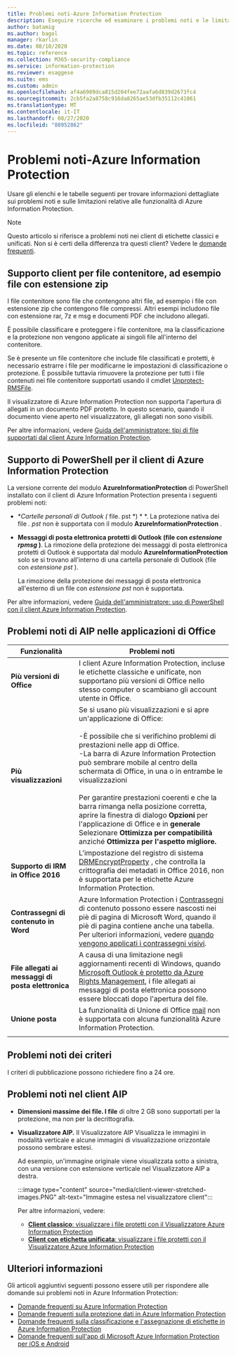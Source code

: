 ```yaml
---
title: Problemi noti-Azure Information Protection
description: Eseguire ricerche ed esaminare i problemi noti e le limitazioni per Azure Information Protection.
author: batamig
ms.author: bagol
manager: rkarlin
ms.date: 08/10/2020
ms.topic: reference
ms.collection: M365-security-compliance
ms.service: information-protection
ms.reviewer: esaggese
ms.suite: ems
ms.custom: admin
ms.openlocfilehash: af4a6989dca815d204fee72aafa6d839d2673fc4
ms.sourcegitcommit: 2cb5fa2a8758c916da8265ae53dfb35112c41861
ms.translationtype: MT
ms.contentlocale: it-IT
ms.lasthandoff: 08/27/2020
ms.locfileid: "88952862"
---
```

# <a name="known-issues---azure-information-protection"></a>Problemi noti-Azure Information Protection

Usare gli elenchi e le tabelle seguenti per trovare informazioni dettagliate sui problemi noti e sulle limitazioni relative alle funzionalità di Azure Information Protection.

> [!NOTE]
> Questo articolo si riferisce a problemi noti nei client di etichette classici e unificati. Non si è certi della differenza tra questi client? Vedere le [domande frequenti](faqs.md#whats-the-difference-between-the-azure-information-protection-classic-and-unified-labeling-clients).

## <a name="client-support-for-container-files-such-as-zip-files"></a>Supporto client per file contenitore, ad esempio file con estensione zip

I file contenitore sono file che contengono altri file, ad esempio i file con estensione zip che contengono file compressi. Altri esempi includono file con estensione rar, 7z e msg e documenti PDF che includono allegati.

È possibile classificare e proteggere i file contenitore, ma la classificazione e la protezione non vengono applicate ai singoli file all'interno del contenitore.

Se è presente un file contenitore che include file classificati e protetti, è necessario estrarre i file per modificarne le impostazioni di classificazione o protezione. È possibile tuttavia rimuovere la protezione per tutti i file contenuti nei file contenitore supportati usando il cmdlet [Unprotect-RMSFile](/powershell/module/azureinformationprotection/unprotect-rmsfile).

Il visualizzatore di Azure Information Protection non supporta l'apertura di allegati in un documento PDF protetto. In questo scenario, quando il documento viene aperto nel visualizzatore, gli allegati non sono visibili.

Per altre informazioni, vedere [Guida dell'amministratore: tipi di file supportati dal client Azure Information Protection](rms-client/client-admin-guide-file-types.md).

## <a name="powershell-support-for-the-azure-information-protection-client"></a>Supporto di PowerShell per il client di Azure Information Protection

La versione corrente del modulo **AzureInformationProtection** di PowerShell installato con il client di Azure Information Protection presenta i seguenti problemi noti:

- **Cartelle personali di Outlook (* file. pst *) * *. La protezione nativa dei file *. pst* non è supportata con il modulo **AzureInformationProtection** .

- **Messaggi di posta elettronica protetti di Outlook (file con *estensione rpmsg* )**. La rimozione della protezione dei messaggi di posta elettronica protetti di Outlook è supportata dal modulo **AzureInformationProtection** solo se si trovano all'interno di una cartella personale di Outlook (file con *estensione pst* ).

    La rimozione della protezione dei messaggi di posta elettronica all'esterno di un file con *estensione pst* non è supportata.

Per altre informazioni, vedere [Guida dell'amministratore: uso di PowerShell con il client Azure Information Protection](rms-client/client-admin-guide-powershell.md).

## <a name="aip-known-issues-in-office-applications"></a>Problemi noti di AIP nelle applicazioni di Office

|Funzionalità  |Problemi noti  |
|---------|---------|
|**Più versioni di Office**    | I client Azure Information Protection, incluse le etichette classiche e unificate, non supportano più versioni di Office nello stesso computer o scambiano gli account utente in Office.       |
|**Più visualizzazioni** |Se si usano più visualizzazioni e si apre un'applicazione di Office: </br></br>-È possibile che si verifichino problemi di prestazioni nelle app di Office.</br>-La barra di Azure Information Protection può sembrare mobile al centro della schermata di Office, in una o in entrambe le visualizzazioni </br></br>Per garantire prestazioni coerenti e che la barra rimanga nella posizione corretta, aprire la finestra di dialogo **Opzioni** per l'applicazione di Office e in **generale** Selezionare **Ottimizza per compatibilità** anziché **Ottimizza per l'aspetto migliore.**    |
|**Supporto di IRM in Office 2016**| L'impostazione del registro di sistema [DRMEncryptProperty](https://docs.microsoft.com/deployoffice/security/protect-sensitive-messages-and-documents-by-using-irm-in-office#office-2016-irm-registry-key-options) , che controlla la crittografia dei metadati in Office 2016, non è supportata per le etichette Azure Information Protection.|
|**Contrassegni di contenuto in Word**    | Azure Information Protection i [Contrassegni](configure-policy-markings.md) di contenuto possono essere nascosti nei piè di pagina di Microsoft Word, quando il piè di pagina contiene anche una tabella. Per ulteriori informazioni, vedere [quando vengono applicati i contrassegni visivi](configure-policy-markings.md#when-visual-markings-are-applied). |
|**File allegati ai messaggi di posta elettronica** |A causa di una limitazione negli aggiornamenti recenti di Windows, quando [Microsoft Outlook è protetto da Azure Rights Management](office-apps-services-support.md), i file allegati ai messaggi di posta elettronica possono essere bloccati dopo l'apertura del file. |
|**Unione posta**    |  La funzionalità di Unione di Office [mail](https://support.office.com/article/use-mail-merge-for-bulk-email-letters-labels-and-envelopes-f488ed5b-b849-4c11-9cff-932c49474705) non è supportata con alcuna funzionalità Azure Information Protection.       |
| | |

## <a name="known-issues-in-policies"></a>Problemi noti dei criteri

I criteri di pubblicazione possono richiedere fino a 24 ore.

## <a name="known-issues-in-the-aip-client"></a>Problemi noti nel client AIP

- **Dimensioni massime dei file. I file** di oltre 2 GB sono supportati per la protezione, ma non per la decrittografia.

- **Visualizzatore AIP.** Il Visualizzatore AIP Visualizza le immagini in modalità verticale e alcune immagini di visualizzazione orizzontale possono sembrare estesi.

    Ad esempio, un'immagine originale viene visualizzata sotto a sinistra, con una versione con estensione verticale nel Visualizzatore AIP a destra. 
    
    :::image type="content" source="media/client-viewer-stretched-images.PNG" alt-text="Immagine estesa nel visualizzatore client":::
    
    Per altre informazioni, vedere:

    - [**Client classico**: visualizzare i file protetti con il Visualizzatore Azure Information Protection](rms-client/client-view-use-files.md)
    - [**Client con etichetta unificata**: visualizzare i file protetti con il Visualizzatore Azure Information Protection](rms-client/clientv2-view-use-files.md)


## <a name="more-information"></a>Ulteriori informazioni

Gli articoli aggiuntivi seguenti possono essere utili per rispondere alle domande sui problemi noti in Azure Information Protection:

- [Domande frequenti su Azure Information Protection](faqs.md)
- [Domande frequenti sulla protezione dati in Azure Information Protection](faqs-rms.md)
- [Domande frequenti sulla classificazione e l'assegnazione di etichette in Azure Information Protection](faqs-infoprotect.md)
- [Domande frequenti sull'app di Microsoft Azure Information Protection per iOS e Android](rms-client/mobile-app-faq.md)

